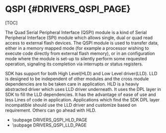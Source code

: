 # QSPI {#DRIVERS_QSPI_PAGE}

[TOC]

The Quad Serial Peripheral Interface (QSPI) module is a kind of Serial Peripheral Interface (SPI) module
which allows single, dual or quad read access to external flash devices.
The QSPI module is used to transfer data, either in a memory mapped mode (for example a
processor wishing to execute code directly from external flash memory), or in an configuration mode where the
module is set-up to silently perform some requested operation, signaling its completion via interrupts or
status registers.

SDK has support for both High Level(HLD) and Low Level driver(LLD).
LLD is designed to be independent of other modules and the cross module
dependencies are to be taken care in application. HLD is a heaviy abstracted
driver which uses LLD driver underneath. It uses the DPL layer in SDK to
fill the LLD dependencies. It has the advantage of ease of use and less
Lines of code in application. Applications which find the SDK DPL layer
incompatible should use the LLD driver and customize based on requirement.
Others can go ahead with HLD.

- \subpage DRIVERS_QSPI_HLD_PAGE
- \subpage DRIVERS_QSPI_LLD_PAGE
